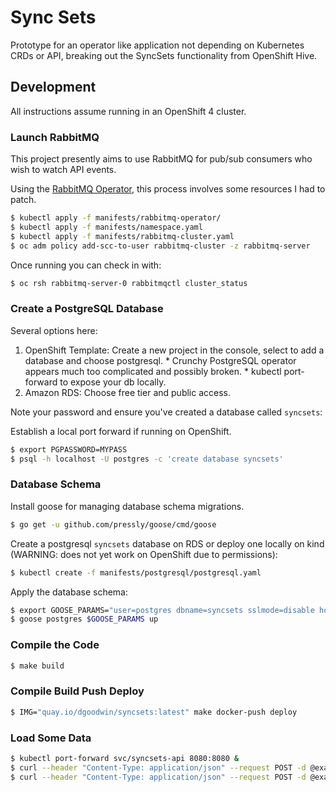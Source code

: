 # Sync Sets

Prototype for an operator like application not depending on Kubernetes CRDs or API, breaking out the SyncSets functionality from OpenShift Hive.

## Development

All instructions assume running in an OpenShift 4 cluster.

### Launch RabbitMQ

This project presently aims to use RabbitMQ for pub/sub consumers who wish to watch API events.

Using the [RabbitMQ Operator](https://www.rabbitmq.com/kubernetes/operator/operator-overview.html), this process involves some resources I had to patch.

```bash
$ kubectl apply -f manifests/rabbitmq-operator/
$ kubectl apply -f manifests/namespace.yaml
$ kubectl apply -f manifests/rabbitmq-cluster.yaml
$ oc adm policy add-scc-to-user rabbitmq-cluster -z rabbitmq-server
```

Once running you can check in with:

```bash
$ oc rsh rabbitmq-server-0 rabbitmqctl cluster_status
```

### Create a PostgreSQL Database

Several options here:

  1. OpenShift Template: Create a new project in the console, select to add a database and choose postgresql.
    * Crunchy PostgreSQL operator appears much too complicated and possibly broken.
    * kubectl port-forward to expose your db locally.
  1. Amazon RDS: Choose free tier and public access.

Note your password and ensure you've created a database called `syncsets`:


Establish a local port forward if running on OpenShift.

```bash
$ export PGPASSWORD=MYPASS
$ psql -h localhost -U postgres -c 'create database syncsets'
```

### Database Schema

Install goose for managing database schema migrations.

```bash
$ go get -u github.com/pressly/goose/cmd/goose
```

Create a postgresql `syncsets` database on RDS or deploy one locally on kind (WARNING: does not yet work on OpenShift due to permissions):

```bash
$ kubectl create -f manifests/postgresql/postgresql.yaml
```

Apply the database schema:

```bash
$ export GOOSE_PARAMS="user=postgres dbname=syncsets sslmode=disable host=localhost password=MYPASS"
$ goose postgres $GOOSE_PARAMS up
```



### Compile the Code

```bash
$ make build
```

### Compile Build Push Deploy

```bash
$ IMG="quay.io/dgoodwin/syncsets:latest" make docker-push deploy
```

### Load Some Data

```bash
$ kubectl port-forward svc/syncsets-api 8080:8080 &
$ curl --header "Content-Type: application/json" --request POST -d @examples/cluster.json http://localhost:8080/clusters
$ curl --header "Content-Type: application/json" --request POST -d @examples/syncset.json http://localhost:8080/syncsets
```
